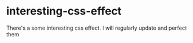 # interesting-css-effect

There's a some interesting css effect. I will regularly update and perfect them